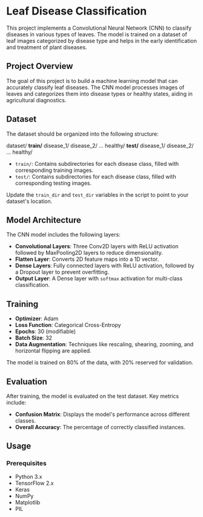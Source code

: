 # Leaf Disease Classification

This project implements a Convolutional Neural Network (CNN) to classify diseases in various types of leaves. The model is trained on a dataset of leaf images categorized by disease type and helps in the early identification and treatment of plant diseases.

## Project Overview

The goal of this project is to build a machine learning model that can accurately classify leaf diseases. The CNN model processes images of leaves and categorizes them into disease types or healthy states, aiding in agricultural diagnostics.

## Dataset

The dataset should be organized into the following structure:

dataset/
**train/**
disease_1/
disease_2/
...
healthy/
**test/**
disease_1/
disease_2/
...
healthy/


- `train/`: Contains subdirectories for each disease class, filled with corresponding training images.
- `test/`: Contains subdirectories for each disease class, filled with corresponding testing images.

Update the `train_dir` and `test_dir` variables in the script to point to your dataset's location.

## Model Architecture

The CNN model includes the following layers:
- **Convolutional Layers**: Three Conv2D layers with ReLU activation followed by MaxPooling2D layers to reduce dimensionality.
- **Flatten Layer**: Converts 2D feature maps into a 1D vector.
- **Dense Layers**: Fully connected layers with ReLU activation, followed by a Dropout layer to prevent overfitting.
- **Output Layer**: A Dense layer with `softmax` activation for multi-class classification.

## Training

- **Optimizer**: Adam
- **Loss Function**: Categorical Cross-Entropy
- **Epochs**: 30 (modifiable)
- **Batch Size**: 32
- **Data Augmentation**: Techniques like rescaling, shearing, zooming, and horizontal flipping are applied.

The model is trained on 80% of the data, with 20% reserved for validation.

## Evaluation

After training, the model is evaluated on the test dataset. Key metrics include:
- **Confusion Matrix**: Displays the model's performance across different classes.
- **Overall Accuracy**: The percentage of correctly classified instances.

## Usage

### Prerequisites

- Python 3.x
- TensorFlow 2.x
- Keras
- NumPy
- Matplotlib
- PIL
